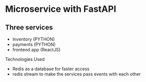 # Microservice with FastAPI 

## Three services
* Inventory (PYTHON)
* payments (PYTHON)
* frontend app (ReactJS)

Technologies Used
  - Redis as a database for faster access
  - redis stream to make the services pass events with each other
